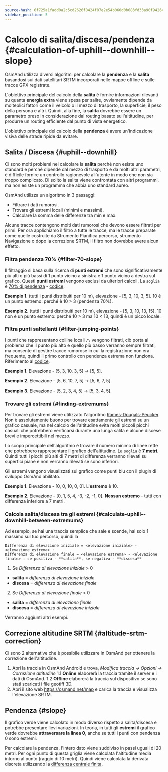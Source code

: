 ```yaml
---
source-hash: 6f725a1fadd0a2c5cd2626f8424f87e2e54b060d0b683fd33a90f9426413a826
sidebar_position: 5
---
```


# Calcolo di salita/discesa/pendenza {#calculation-of-uphill--downhill--slope}

OsmAnd utilizza diversi algoritmi per calcolare la **pendenza** e la **salita** basandosi sui dati satellitari SRTM incorporati nelle mappe offline e sulle tracce GPX registrate.

L'obiettivo principale del calcolo della **salita** è fornire informazioni rilevanti su quanta **energia extra** viene spesa per salire, ovviamente dipende da
molteplici fattori come il veicolo o il mezzo di trasporto, la superficie, il peso della persona e altri.
Quindi, alla fine, la **salita** dovrebbe essere un parametro preso in considerazione dal routing basato sull'altitudine, per produrre un routing efficiente dal punto di vista energetico.

L'obiettivo principale del calcolo della **pendenza** è avere un'indicazione visiva delle strade ripide da evitare.


## Salita / Discesa {#uphill--downhill}

Ci sono molti problemi nel calcolare la **salita** perché non esiste uno standard e perché dipende dal mezzo di trasporto e da molti altri parametri, è difficile fornire un controllo ragionevole all'utente in modo che non sia troppo complicato. Di solito la salita viene confrontata con altri programmi, ma non esiste un programma che abbia uno standard aureo.

OsmAnd utilizza un algoritmo in 3 passaggi:

- Filtrare i dati rumorosi.
- Trovare gli estremi locali (minimi e massimi).
- Calcolare la somma delle differenze tra min e max.

Alcune tracce contengono molti dati rumorosi che devono essere filtrati per primi. Per ora applichiamo il filtro a tutte le tracce, ma le tracce preparate come quelle costruite da
Strumento Pianifica percorso, strumento Navigazione o dopo la correzione SRTM, il filtro non dovrebbe avere alcun effetto.


### Filtra pendenza 70% {#filter-70-slope}

Il filtraggio si basa sulla ricerca di **punti estremi** che sono significativamente più alti o più bassi di 1 punto vicino a sinistra e 1 punto vicino a destra sul grafico.
Questi **punti estremi** vengono esclusi da ulteriori calcoli. La ```soglia``` è [70% di pendenza](https://github.com/osmandapp/OsmAnd/blob/master/OsmAnd-java/src/main/java/net/osmand/gpx/ElevationApproximator.java#L11) - [codice](https://github.com/osmandapp/OsmAnd/blob/master/OsmAnd-java/src/main/java/net/osmand/gpx/ElevationApproximator.java#L72).

**Esempio 1**. (tutti i punti distribuiti per 10 m), elevazione - [5, 3, 10, 3, 5]. 10 è un punto estremo: perché è 10 > 3 (pendenza 70%).

**Esempio 2**. (tutti i punti distribuiti per 10 m), elevazione - [5, 3, 10, 13, 15]. 10 non è un punto estremo: perché 10 > 3 ma 10 < 13, quindi è un picco locale.

### Filtra punti saltellanti {#filter-jumping-points}

I punti che rappresentano colline locali ```/\``` vengono filtrati, ciò porta al problema che il punto più alto e quello più basso verranno sempre filtrati, ma consente di gestire tracce rumorose in cui la registrazione non era frequente, quindi il primo controllo con pendenza estrema non funziona. Riferimento al [codice](https://github.com/osmandapp/OsmAnd/blob/master/OsmAnd-java/src/main/java/net/osmand/gpx/ElevationApproximator.java#L49).

**Esempio 1**. Elevazione - [5, 3, 10, 3, 5] -> [5, 5].

**Esempio 2**. Elevazione - [5, 6, 10, 7, 5] -> [5, 6, 7, 5].

**Esempio 3**. Elevazione - [5, 2, 3, 4, 5] -> [5, 3, 4, 5].


### Trovare gli estremi {#finding-extremums}

Per trovare gli estremi viene utilizzato l'algoritmo [Rames-Dougals-Peucker](https://en.wikipedia.org/wiki/Ramer%E2%80%93Douglas%E2%80%93Peucker_algorithm). Non è assolutamente buono per trovare esattamente gli estremi su un grafico casuale, ma nel calcolo dell'altitudine evita molti piccoli picchi casuali che potrebbero verificarsi durante una lunga salita e alcune discese brevi e impercettibili nel mezzo.

Lo scopo principale dell'algoritmo è trovare il numero minimo di linee rette che potrebbero rappresentare il grafico dell'altitudine. La ```soglia``` è **[7 metri](https://github.com/osmandapp/OsmAnd/blob/master/OsmAnd-java/src/main/java/net/osmand/gpx/ElevationDiffsCalculator.java#L13)**. Quindi tutti i picchi più alti di 7 metri di differenza verranno rilevati su superfici piane e non verranno rilevati se sono inferiori.

Gli estremi vengono visualizzati sul grafico come punti blu con il plugin di sviluppo OsmAnd abilitato.

**Esempio 1**. Elevazione - [0, 0, 10, 0, 0]. L'**estremo** è 10.

**Esempio 2**. Elevazione - [0, 1, 5, 4, -3, -2, -1, 0]. **Nessun estremo** - tutti con differenza inferiore a 7 metri.


### Calcola salita/discesa tra gli estremi {#calculate-uphill--downhill-between-extremums}

Ad esempio, se hai una traccia semplice che sale e scende, hai solo 1 massimo sul tuo percorso, quindi la
  ```
  Differenza di elevazione iniziale = <elevazione iniziale> - <elevazione estrema> :
  Differenza di elevazione finale = <elevazione estrema> - <elevazione finale> : se positiva - **salita**, se negativa - **discesa**
  ```

1. Se *Differenza di elevazione iniziale* > 0
  - **salita** = *differenza di elevazione iniziale*
  - **discesa** = *differenza di elevazione finale*

2. Se *Differenza di elevazione finale* > 0
  - **salita** = *differenza di elevazione finale*
  - **discesa** = *differenza di elevazione iniziale*


Verranno aggiunti altri esempi.


## Correzione altitudine SRTM {#altitude-srtm-correction}

Ci sono 2 alternative che è possibile utilizzare in OsmAnd per ottenere la correzione dell'altitudine.

1. Apri la traccia in OsmAnd Android e trova, *Modifica traccia → Opzioni → Correzione altitudine*
1.1 **Online** elaborerà la traccia tramite il server e i dati di OsmAnd.
1.2 **Offline** elaborerà la traccia sul dispositivo se sono stati scaricati i file geotiff 3D.
2. Apri il sito web https://osmand.net/map e carica la traccia e visualizza l'elevazione SRTM.


## Pendenza {#slope}

Il grafico verde viene calcolato in modo diverso rispetto a salita/discesa e potrebbe presentare lievi variazioni. In teoria, in tutti gli **estremi** il grafico verde dovrebbe **attraversare la linea 0**, anche se tutti i punti con pendenza 0 sono estremi.

Per calcolare la pendenza, l'intero dato viene suddiviso in passi uguali di 20 metri. Per ogni punto di questa griglia viene calcolata l'altitudine media intorno al punto (raggio di 10 metri). Quindi viene calcolata la derivata discreta utilizzando la [differenza centrale finita](https://en.wikipedia.org/wiki/Finite_difference).